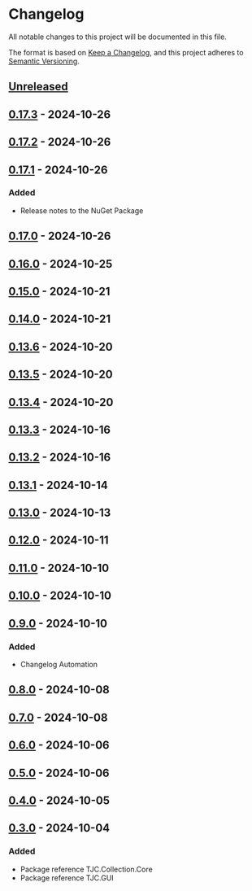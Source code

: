 # Changelog

All notable changes to this project will be documented in this file.

The format is based on [Keep a Changelog](https://keepachangelog.com/en/1.1.0/),
and this project adheres to [Semantic Versioning](https://semver.org/spec/v2.0.0.html).

## [Unreleased]

## [0.17.3] - 2024-10-26

## [0.17.2] - 2024-10-26

## [0.17.1] - 2024-10-26

### Added

- Release notes to the NuGet Package

## [0.17.0] - 2024-10-26

## [0.16.0] - 2024-10-25

## [0.15.0] - 2024-10-21

## [0.14.0] - 2024-10-21

## [0.13.6] - 2024-10-20

## [0.13.5] - 2024-10-20

## [0.13.4] - 2024-10-20

## [0.13.3] - 2024-10-16

## [0.13.2] - 2024-10-16

## [0.13.1] - 2024-10-14

## [0.13.0] - 2024-10-13

## [0.12.0] - 2024-10-11

## [0.11.0] - 2024-10-10

## [0.10.0] - 2024-10-10

## [0.9.0] - 2024-10-10

### Added

- Changelog Automation

## [0.8.0] - 2024-10-08

## [0.7.0] - 2024-10-08

## [0.6.0] - 2024-10-06

## [0.5.0] - 2024-10-06

## [0.4.0] - 2024-10-05

## [0.3.0] - 2024-10-04

### Added

- Package reference TJC.Collection.Core
- Package reference TJC.GUI

[Unreleased]: https://github.com/TJC-Tools/TJC.Collection.GUI/compare/v0.17.3...HEAD

[0.17.3]: https://github.com/TJC-Tools/TJC.Collection.GUI/compare/v0.17.2...v0.17.3

[0.17.2]: https://github.com/TJC-Tools/TJC.Collection.GUI/compare/v0.17.1...v0.17.2

[0.17.1]: https://github.com/TJC-Tools/TJC.Collection.GUI/compare/v0.17.0...v0.17.1

[0.17.0]: https://github.com/TJC-Tools/TJC.Collection.GUI/compare/v0.16.0...v0.17.0

[0.16.0]: https://github.com/TJC-Tools/TJC.Collection.GUI/compare/v0.15.0...v0.16.0

[0.15.0]: https://github.com/TJC-Tools/TJC.Collection.GUI/compare/v0.14.0...v0.15.0

[0.14.0]: https://github.com/TJC-Tools/TJC.Collection.GUI/compare/v0.13.6...v0.14.0

[0.13.6]: https://github.com/TJC-Tools/TJC.Collection.GUI/compare/v0.13.5...v0.13.6

[0.13.5]: https://github.com/TJC-Tools/TJC.Collection.GUI/compare/v0.13.4...v0.13.5

[0.13.4]: https://github.com/TJC-Tools/TJC.Collection.GUI/compare/v0.13.3...v0.13.4

[0.13.3]: https://github.com/TJC-Tools/TJC.Collection.GUI/compare/v0.13.2...v0.13.3

[0.13.2]: https://github.com/TJC-Tools/TJC.Collection.GUI/compare/v0.13.1...v0.13.2

[0.13.1]: https://github.com/TJC-Tools/TJC.Collection.GUI/compare/v0.13.0...v0.13.1

[0.13.0]: https://github.com/TJC-Tools/TJC.Collection.GUI/compare/v0.12.0...v0.13.0

[0.12.0]: https://github.com/TJC-Tools/TJC.Collection.GUI/compare/v0.11.0...v0.12.0

[0.11.0]: https://github.com/TJC-Tools/TJC.Collection.GUI/compare/v0.10.0...v0.11.0

[0.10.0]: https://github.com/TJC-Tools/TJC.Collection.GUI/compare/v0.9.0...v0.10.0

[0.9.0]: https://github.com/TJC-Tools/TJC.Collection.GUI/compare/v0.8.0...v0.9.0

[0.8.0]: https://github.com/TJC-Tools/TJC.Collection.GUI/compare/v0.7.0...v0.8.0

[0.7.0]: https://github.com/TJC-Tools/TJC.Collection.GUI/compare/v0.6.0...v0.7.0

[0.6.0]: https://github.com/TJC-Tools/TJC.Collection.GUI/compare/v0.5.0...v0.6.0

[0.5.0]: https://github.com/TJC-Tools/TJC.Collection.GUI/compare/v0.4.0...v0.5.0

[0.4.0]: https://github.com/TJC-Tools/TJC.Collection.GUI/compare/v0.3.0...v0.4.0

[0.3.0]: https://github.com/TJC-Tools/TJC.Collection.GUI/releases/tag/v0.3.0
